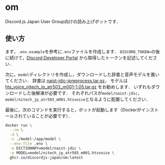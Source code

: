 # om

Discord.js Japan User Group向けの読み上げボットです．

## 使い方

まず，`.env.example`を参考に`.env`ファイルを作成します．
`DISCORD_TOKEN=`の後に続けて，[Discord Developer Portal](https://discord.com/developers/applications)
から取得したトークンを記述してください．

次に，`model`ディレクトリを作成し，ダウンロードした辞書と音声モデルを置いてください．
辞書は
[naist-jdic-jpreprocess.tar.gz](https://github.com/jpreprocess/jpreprocess/releases/download/v0.6.1/naist-jdic-jpreprocess.tar.gz)，
モデルは
[hts_voice_nitech_jp_atr503_m001-1.05.tar.gz](http://downloads.sourceforge.net/open-jtalk/hts_voice_nitech_jp_atr503_m001-1.05.tar.gz)
をお勧めします．
いずれもダウンロードした後解凍が必要です．
それぞれパスが`model/naist-jdic`，`model/nitech_jp_atr503_m001.htsvoice`となるように配置してください．

最後に，次のコマンドを実行すると，ボットが起動します（Dockerがインストールされていることが必要です）．

```bash
docker run \
  --rm \
  -d \
  -v ./model:/app/model \
  --env-file .env \
  -e DICTIONARY=model/naist-jdic \
  -e MODEL=model/nitech_jp_atr503_m001.htsvoice \
  ghcr.io/discordjs-japan/om:latest
```
